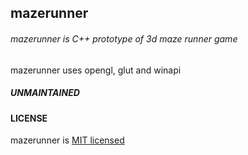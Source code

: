 ## mazerunner

###### mazerunner is C++ prototype of 3d maze runner game

mazerunner uses opengl, glut and winapi

##### UNMAINTAINED

#### LICENSE

mazerunner is [MIT licensed](LICENSE)
